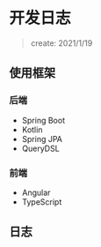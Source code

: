 # 开发日志

> create: 2021/1/19

## 使用框架

### 后端

- Spring Boot
- Kotlin
- Spring JPA
- QueryDSL

### 前端

- Angular
- TypeScript

## 日志

